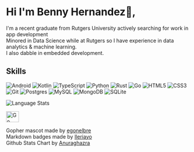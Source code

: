 # Hi I'm Benny Hernandez👋,
I'm a recent graduate from Rutgers University actively searching for work in app development<br/>
Minored in Data Science while at Rutgers so I have experience in data analytics & machine learning.</br>
I also dabble in embedded development.

## Skills
![Android](https://img.shields.io/badge/Android-3DDC84?style=for-the-badge&logo=android&logoColor=white)
![Kotlin](https://img.shields.io/badge/kotlin-%237F52FF.svg?style=for-the-badge&logo=kotlin&logoColor=white)
![TypeScript](https://img.shields.io/badge/typescript-%23007ACC.svg?style=for-the-badge&logo=typescript&logoColor=white)
![Python](https://img.shields.io/badge/python-3670A0?style=for-the-badge&logo=python&logoColor=ffdd54)
![Rust](https://img.shields.io/badge/rust-%23000000.svg?style=for-the-badge&logo=rust&logoColor=white)
![Go](https://img.shields.io/badge/go-%2300ADD8.svg?style=for-the-badge&logo=go&logoColor=white)
![HTML5](https://img.shields.io/badge/html5-%23E34F26.svg?style=for-the-badge&logo=html5&logoColor=white)
![CSS3](https://img.shields.io/badge/css3-%231572B6.svg?style=for-the-badge&logo=css3&logoColor=white)
![Git](https://img.shields.io/badge/git-%23F05033.svg?style=for-the-badge&logo=git&logoColor=white)
![Postgres](https://img.shields.io/badge/postgres-%23316192.svg?style=for-the-badge&logo=postgresql&logoColor=white)
![MySQL](https://img.shields.io/badge/mysql-4479A1.svg?style=for-the-badge&logo=mysql&logoColor=white)
![MongoDB](https://img.shields.io/badge/MongoDB-%234ea94b.svg?style=for-the-badge&logo=mongodb&logoColor=white)
![SQLite](https://img.shields.io/badge/sqlite-%2307405e.svg?style=for-the-badge&logo=sqlite&logoColor=white)


<img src="https://github-readme-stats.vercel.app/api/top-langs/?username=wikixen&hide_progress=true" alt="Language Stats"><br/>

[<img src="https://github.com/user-attachments/assets/d39389ce-528e-48da-a573-9101c393f6ef" alt="Go Gopher" width="35" height="30">](https://raw.githubusercontent.com/egonelbre/gophers/refs/heads/master/.thumb/animation/2bit-sprite/demo.gif)

Gopher mascot made by [egonelbre](https://github.com/egonelbre/gophers) </br>
Markdown badges made by [Ileriayo](https://github.com/Ileriayo/markdown-badges?tab=readme-ov-file) </br>
Github Stats Chart by [Anuraghazra]([https://github.com/anuraghazra](https://github.com/anuraghazra/github-readme-stats))
<!--
**Xenny-sudo/Xenny-sudo** is a ✨ _special_ ✨ repository because its `README.md` (this file) appears on your GitHub profile.

Here are some ideas to get you started:

- 🔭 I’m currently working on ...
- 🌱 I’m currently learning ...
- 👯 I’m looking to collaborate on ...
- 🤔 I’m looking for help with ...
- 💬 Ask me about ...
- 📫 How to reach me: ...
- 😄 Pronouns: ...
- ⚡ Fun fact: ...
-->
